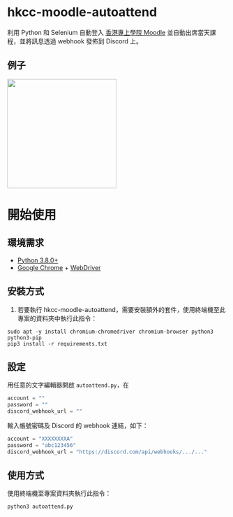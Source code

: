# hkcc-moodle-autoattend
利用 Python 和 Selenium 自動登入 [香港專上學院 Moodle](https://moodle.cpce-polyu.edu.hk/) 並自動出席當天課程，並將訊息透過 webhook 發佈到 Discord 上。

## 例子
<img src="https://i.imgur.com/IfQns5P.png" width="250">

# 開始使用
## 環境需求
- [Python 3.8.0+](https://www.python.org/)
- [Google Chrome](https://www.google.com/chrome/) + [WebDriver](https://chromedriver.storage.googleapis.com/index.html)

## 安裝方式
1. 若要執行 hkcc-moodle-autoattend，需要安裝額外的套件，使用終端機至此專案的資料夾中執行此指令：

```
sudo apt -y install chromium-chromedriver chromium-browser python3 python3-pip
pip3 install -r requirements.txt
```

## 設定
用任意的文字編輯器開啟 `autoattend.py`，在
```py
account = ""
password = ""
discord_webhook_url = ""
```
輸入帳號密碼及 Discord 的 webhook 連結，如下：
```py
account = "XXXXXXXXA"
password = "abc123456"
discord_webhook_url = "https://discord.com/api/webhooks/.../..."
```

## 使用方式
使用終端機至專案資料夾執行此指令：
```
python3 autoattend.py
```
